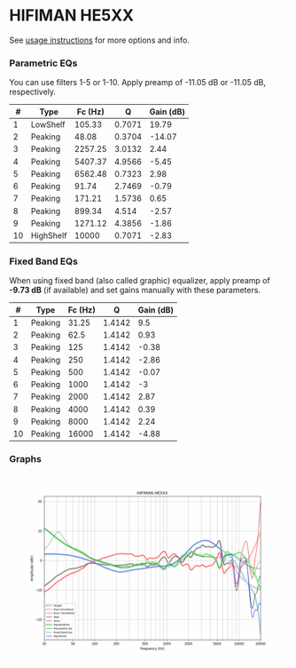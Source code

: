 # HIFIMAN HE5XX
See [usage instructions](https://github.com/jaakkopasanen/AutoEq#usage) for more options and info.

### Parametric EQs
You can use filters 1-5 or 1-10. Apply preamp of -11.05 dB or -11.05 dB, respectively.

|   # | Type      |   Fc (Hz) |      Q |   Gain (dB) |
|-----|-----------|-----------|--------|-------------|
|   1 | LowShelf  |    105.33 | 0.7071 |       19.79 |
|   2 | Peaking   |     48.08 | 0.3704 |      -14.07 |
|   3 | Peaking   |   2257.25 | 3.0132 |        2.44 |
|   4 | Peaking   |   5407.37 | 4.9566 |       -5.45 |
|   5 | Peaking   |   6562.48 | 0.7323 |        2.98 |
|   6 | Peaking   |     91.74 | 2.7469 |       -0.79 |
|   7 | Peaking   |    171.21 | 1.5736 |        0.65 |
|   8 | Peaking   |    899.34 | 4.514  |       -2.57 |
|   9 | Peaking   |   1271.12 | 4.3856 |       -1.86 |
|  10 | HighShelf |  10000    | 0.7071 |       -2.83 |

### Fixed Band EQs
When using fixed band (also called graphic) equalizer, apply preamp of **-9.73 dB** (if available) and set gains manually with these parameters.

|   # | Type    |   Fc (Hz) |      Q |   Gain (dB) |
|-----|---------|-----------|--------|-------------|
|   1 | Peaking |     31.25 | 1.4142 |        9.5  |
|   2 | Peaking |     62.5  | 1.4142 |        0.93 |
|   3 | Peaking |    125    | 1.4142 |       -0.38 |
|   4 | Peaking |    250    | 1.4142 |       -2.86 |
|   5 | Peaking |    500    | 1.4142 |       -0.07 |
|   6 | Peaking |   1000    | 1.4142 |       -3    |
|   7 | Peaking |   2000    | 1.4142 |        2.87 |
|   8 | Peaking |   4000    | 1.4142 |        0.39 |
|   9 | Peaking |   8000    | 1.4142 |        2.24 |
|  10 | Peaking |  16000    | 1.4142 |       -4.88 |

### Graphs
![](./HIFIMAN%20HE5XX.png)
